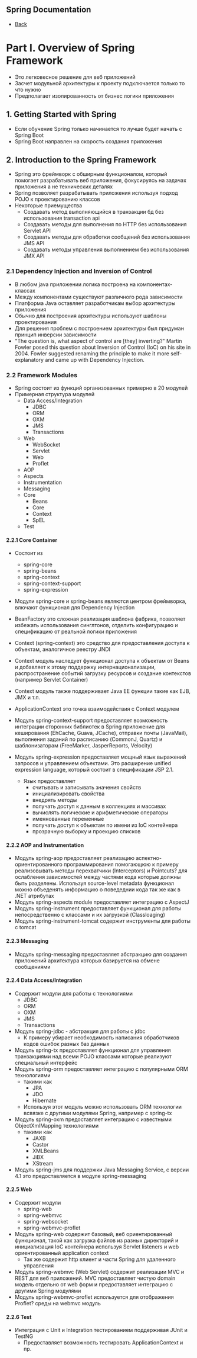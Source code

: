 Spring Documentation
--------------------

+ [Back](README.md)

# Part I. Overview of Spring Framework

+ Это легковесное решение для веб приложений
+ Засчет модульной архитектуры к проекту подключается только то что нужно
+ Предполагает изолированность от бизнес логики приложения

## 1. Getting Started with Spring

+ Если обучение Spring только начинается то лучше будет начать с Spring Boot
+ Spring Boot направлен на скорость создания приложения

## 2. Introduction to the Spring Framework

+ Spring это фреймворк с обширным функционалом, который помогает разрабатывать
    веб приложения, фокусируясь на задачах приложения а не технических деталях
+ Spring позволяет разрабатывать приложения используя подход POJO к проектированию
    классов
+ Некоторые приемущества
    + Создавать метод выполняющийся в транзакции бд без использования transaction api
    + Создавать методы для выполнения по HTTP без использования Servlet API
    + Создавать методы для обработки сообщений без использования JMS API
    + Создавать методы управления выполнением без использования JMX API

### 2.1 Dependency Injection and Inversion of Control

+ В любом java приложении логика построена на компонентах-классах
+ Между компонентами существуют различного рода зависимости
+ Платформа Java оставляет разработчикам выбор архитектуры приложения
+ Обычно для построения архитектуры используют шаблоны проектирования
+ Для решения проблем с построением архитектуры был придуман принцип
    инверсии зависимости
+ "The question is, what aspect of control are [they] inverting?" Martin Fowler posed this question
    about Inversion of Control (IoC) on his site in 2004. Fowler suggested renaming the principle to
    make it more self-explanatory and came up with Dependency Injection.

### 2.2 Framework Modules

+ Spring состоит из функций организованных примерно в 20 модулей
+ Примерная структура модулей
    + Data Access/Integration
        + JDBC
        + ORM
        + OXM
        + JMS
        + Transactions
    + Web
        + WebSocket
        + Servlet
        + Web
        + Proflet
    + AOP
    + Aspects
    + Instrumentation
    + Messaging
    + Core
        + Beans
        + Core
        + Context
        + SpEL
    + Test

#### 2.2.1 Core Container

+ Состоит из
    + spring-core
    + spring-beans
    + spring-context
    + spring-context-support
    + spring-expression

+ Модули spring-core и spring-beans являются центром фреймворка,
    влючают функционал для Dependency Injection
+ BeanFactory это сложная реализация шаблона фабрика, позволяет
    избежать использования синглтонов, отделить конфигурацию и
    спецификацию от реальной логики приложения
+ Context (spring-context) это средство для предоставления доступа к объектам,
    аналогичное реестру JNDI
+ Context модуль наследует функционал доступа к объектам от Beans
    и добавляет к этому поддержку интернационализации, распространение событий
    загрузку ресурсов и создание контекстов (например Servlet Container)
+ Context модуль также поддерживает Java EE функции такие как EJB, JMX и т.п.
+ ApplicationContext это точка взаимодействия с Context модулем
+ Модуль spring-context-support предоставляет возможность интеграции сторонних
    библиотек в Spring приложение для кеширования (EhCache, Guava, JCache),
    отправки почты (JavaMail), выполнения заданий по расписанию (CommonJ, Quartz)
    и шаблонизаторам (FreeMarker, JasperReports, Velocity)
+ Модуль spring-expression предоставляет мощный язык выражений запросов и 
    управлением объектами. Это расширение unified expression language, который
    состоит в спецификации JSP 2.1. 
    + Язык предоставляет 
        + считывать и записывать значения свойств
        + инициализировать свойства 
        + внедрять методы 
        + получать доступ к данным в коллекциях и массивах
        + вычислять логические и арифметические операторы
        + именнованные переменные
        + получать доступ к объектам по имени из IoC контейнера
        + прозрачную выборку и проекцию списков

#### 2.2.2 AOP and Instrumentation

+ Модуль spring-aop предоставляет реализацию аспектно-ориентированного
    программирования помогающюю к примеру реализовывать методы перехватчики
    (Interceptors) и Pointcuts? для ослабления зависимостей между частями кода
    которые должны быть разделены. Используя source-level metadata функционал
    можно объеденять информацию о поведеднии кода так же как в .NET атрибутах
+ Модуль spring-aspects module предоставляет интеграцию с AspectJ
+ Модуль spring-instrument предоставляет функционал для работы непосредственно
    с классами и их загрузкой (Classloaging)
+ Модуль spring-instrument-tomcat содержит инструменты для работы с tomcat

#### 2.2.3 Messaging

+ Модуль spring-messaging предоставляет абстракцию для создания приложений
    архитектура которых базируется на обмене сообщениями

#### 2.2.4 Data Access/Integration

+ Содержит модули для работы с технологиями
    + JDBC
    + ORM
    + OXM
    + JMS
    + Transactions
+ Модуль spring-jdbc - абстракция для работы с jdbc
    + К примеру убирает необходимость написания обработчиков кодов ошибок
        разных баз данных
+ Модуль spring-tx предоставляет функционал для управления транзакциями над
    всеми POJO классами которые реализуют специальный интерфейс
+ Модуль spring-orm предоставляет интеграцию с популярными ORM технологиями
    + такими как
        + JPA
        + JDO
        + Hibernate
    + Используя этот модуль можно использовать ORM технологии всвязке с другими
        модулями Spring, например с spring-tx
+ Модуль spring-oxm предоставляет интеграцию с известными ObjectXmlMapping
    технологиями
    + такими как
        + JAXB
        + Castor
        + XMLBeans
        + JiBX
        + XStream
+ Модуль spring-jms для поддержки Java Messaging Service, с версии 4.1 это
    предоставляется в модуле spring-messaging

#### 2.2.5 Web

+ Содержит модули
    + spring-web
    + spring-webmvc
    + spring-websocket
    + spring-webmvc-proflet
+ Модуль spring-web содержит базовый, веб ориентированный функционал, такой как
    загрузка файлов из разных директорий и инициализация IoC контейнера используя
    Servlet listeners и web ориентированный application context
    + Так же содержит http клиент и части Spring для удаленного управления
+ Модуль spring-webmvc (Web Servlet) содержит реализации MVC и REST для веб
    приложений. MVC предоставляет чистую domain модель отдельно от web форм
    и предоставляет интеграцию с другими Spring модулями
+ Модуль spring-webmvc-proflet используется для отображения Proflet? среды на
    webmvc модуль

#### 2.2.6 Test

+ Интеграция с Unit и Integration тестированием поддерживая JUnit и TestNG
    + Предоставляет возможность тестировать ApplicationContext и пр.


